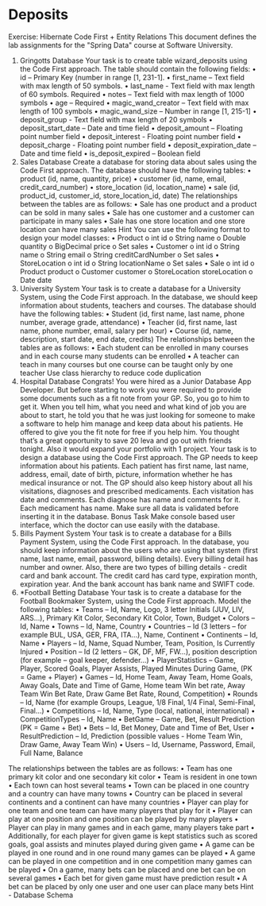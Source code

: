 # Deposits
Exercise:  Hibernate Code First + Entity Relations
This document defines the lab assignments for the "Spring Data" course at Software University.
1.	Gringotts Database
Your task is to create table wizard_deposits using the Code First approach. The table should contain the following fields:
•	id – Primary Key (number in range [1, 231-1].
•	first_name – Text field with max length of 50 symbols.
•	last_name - Text field with max length of 60 symbols. Required
•	notes – Text field with max length of 1000 symbols
•	age – Required
•	magic_wand_creator – Text field with max length of 100 symbols
•	magic_wand_size – Number in range [1, 215-1]
•	deposit_group - Text field with max length of 20 symbols
•	deposit_start_date – Date and time field
•	deposit_amount – Floating point number field
•	deposit_interest - Floating point number field
•	deposit_charge - Floating point number field
•	deposit_expiration_date – Date and time field
•	is_deposit_expired – Boolean field
2.	Sales Database 
Create a database for storing data about sales using the Code First approach. The database should have the following tables:
•	product (id, name, quantity, price)
•	customer (id, name, email, credit_card_number)
•	store_location (id, location_name)
•	sale (id, product_id, customer_id, store_location_id, date)
The relationships between the tables are as follows:
•	Sale has one product and a product can be sold in many sales
•	Sale has one customer and a customer can participate in many sales
•	Sale has one store location and one store location can have many sales
Hint
You can use the following format to design your model classes:
•	Product 
o	int id
o	String name 
o	Double quantity 
o	BigDecimal price 
o	Set<Sale> sales
•	Customer 
o	int id
o	String name
o	String email
o	String creditCardNumber
o	Set<Sale> sales
•	StoreLocation 
o	int id
o	String locationName
o	Set<Sale> sales
•	Sale 
o	int id
o	Product product
o	Customer customer
o	StoreLocation storeLocation
o	Date date
3.	University System
Your task is to create a database for a University System, using the Code First approach. In the database, we should keep information about students, teachers and courses. The database should have the following tables:
•	Student (id, first name, last name, phone number, average grade, attendance)
•	Teacher (id, first name, last name, phone number, email, salary per hour)
•	Course (id, name, description, start date, end date, credits)
The relationships between the tables are as follows:
•	Each student can be enrolled in many courses and in each course many students can be enrolled 
•	A teacher can teach in many courses but one course can be taught only by one teacher
Use class hierarchy to reduce code duplication
4.	Hospital Database
Congrats! You were hired as a Junior Database App Developer. But before starting to work you were required to provide some documents such as a fit note from your GP. So, you go to him to get it. When you tell him, what you need and what kind of job you are about to start, he told you that he was just looking for someone to make a software to help him manage and keep data about his patients. He offered to give you the fit note for free if you help him. You thought that’s a great opportunity to save 20 leva and go out with friends tonight. Also it would expand your portfolio with 1 project.
Your task is to design a database using the Code First approach. The GP needs to keep information about his patients. Each patient has first name, last name, address, email, date of birth, picture, information whether he has medical insurance or not. The GP should also keep history about all his visitations, diagnoses and prescribed medicaments. Each visitation has date and comments. Each diagnose has name and comments for it. Each medicament has name. Make sure all data is validated before inserting it in the database.
Bonus Task
Make console based user interface, which the doctor can use easily with the database.
5.	Bills Payment System
Your task is to create a database for a Bills Payment System, using the Code First approach. In the database, you should keep information about the users who are using that system (first name, last name, email, password, billing details). Every billing detail has number and owner. Also, there are two types of billing details - credit card and bank account. The credit card has card type, expiration month, expiration year. And the bank account has bank name and SWIFT code.
6.	*Football Betting Database
Your task is to create a database for the Football Bookmaker System, using the Code First approach. Model the following tables:
•	Teams – Id, Name, Logo, 3 letter Initials (JUV, LIV, ARS…), Primary Kit Color, Secondary Kit Color, Town, Budget
•	Colors – Id, Name
•	Towns – Id, Name, Country
•	Countries – Id (3 letters – for example BUL, USA, GER, FRA, ITA…), Name, Continent 
•	Continents – Id, Name
•	Players – Id, Name, Squad Number, Team, Position, Is Currently Injured
•	Position – Id (2 letters – GK, DF, MF, FW…), position description (for example – goal keeper, defender…)
•	PlayerStatistics – Game, Player, Scored Goals, Player Assists, Played Minutes During Game, (PK = Game + Player)
•	Games – Id, Home Team, Away Team, Home Goals, Away Goals, Date and Time of Game, Home team Win bet rate, Away Team Win Bet Rate, Draw Game Bet Rate, Round, Competition)
•	Rounds – Id, Name (for example Groups, League, 1/8 Final, 1/4 Final, Semi-Final, Final…)
•	Competitions – Id, Name, Type (local, national, international)
•	CompetitionTypes – Id, Name
•	BetGame – Game, Bet, Result Prediction (PK = Game + Bet)
•	Bets – Id, Bet Money, Date and Time of Bet, User
•	ResultPrediction – Id, Prediction (possible values - Home Team Win, Draw Game, Away Team Win)
•	Users – Id, Username, Password, Email, Full Name, Balance

The relationships between the tables are as follows:
•	Team has one primary kit color and one secondary kit color
•	Team is resident in one town
•	Each town can host several teams
•	Town can be placed in one country and a country can have many towns
•	Country can be placed in several continents and a continent can have many countries
•	Player can play for one team and one team can have many players that play for it
•	Player can play at one position and one position can be played by many players
•	Player can play in many games and in each game, many players take part
•	Additionally, for each player for given game is kept statistics such as scored goals, goal assists and minutes played during given game
•	A game can be played in one round and in one round many games can be played
•	A game can be played in one competition and in one competition many games can be played
•	On a game, many bets can be placed and one bet can be on several games
•	Each bet for given game must have prediction result
•	A bet can be placed by only one user and one user can place many bets
Hint - Database Schema
 


